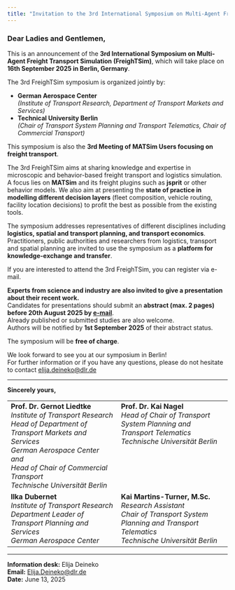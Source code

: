 ```yaml
---
title: "Invitation to the 3rd International Symposium on Multi-Agent Freight Transport Simulation"
---
```



### Dear Ladies and Gentlemen,

This is an announcement of the **3rd International Symposium on Multi-Agent Freight Transport Simulation (FreighTSim)**, which will take place on **16th September 2025 in Berlin, Germany**.

The 3rd FreighTSim symposium is organized jointly by:

- **German Aerospace Center**  
  *(Institute of Transport Research, Department of Transport Markets and Services)*
- **Technical University Berlin**  
  *(Chair of Transport System Planning and Transport Telematics, Chair of Commercial Transport)*

This symposium is also the **3rd Meeting of MATSim Users focusing on freight transport**.

The 3rd FreighTSim aims at sharing knowledge and expertise in microscopic and behavior-based freight transport and logistics simulation. A focus lies on **MATSim** and its freight plugins such as **jsprit** or other behavior models. We also aim at presenting the **state of practice in modelling different decision layers** (fleet composition, vehicle routing, facility location decisions) to profit the best as possible from the existing tools.

The symposium addresses representatives of different disciplines including **logistics, spatial and transport planning, and transport economics**. Practitioners, public authorities and researchers from logistics, transport and spatial planning are invited to use the symposium as a **platform for knowledge-exchange and transfer**.

If you are interested to attend the 3rd FreighTSim, you can register via e-mail.

**Experts from science and industry are also invited to give a presentation about their recent work.**  
Candidates for presentations should submit an **abstract (max. 2 pages) before 20th August 2025 by [e-mail](mailto:elija.deineko@dlr.de)**.  
Already published or submitted studies are also welcome.  
Authors will be notified by **1st September 2025** of their abstract status.


The symposium will be **free of charge**.

We look forward to see you at our symposium in Berlin!  
For further information or if you have any questions, please do not hesitate to contact  [elija.deineko@dlr.de](mailto:elija.deineko@dlr.de)

---

**Sincerely yours,**

<table>
  <tr>
    <td style="width: 50%; vertical-align: top;">
      <strong>Prof. Dr. Gernot Liedtke</strong><br>
      <em>Institute of Transport Research</em><br>
      <em>Head of Department of Transport Markets and Services</em><br>
      <em>German Aerospace Center</em><br>
      <em>and</em><br>
      <em>Head of Chair of Commercial Transport</em><br>
      <em>Technische Universität Berlin</em>
    </td>
    <td style="width: 50%; vertical-align: top;">
      <strong>Prof. Dr. Kai Nagel</strong><br>
      <em>Head of Chair of Transport System Planning and Transport Telematics</em><br>
      <em>Technische Universität Berlin</em>
    </td>
  </tr>
  <tr>
    <td style="vertical-align: top;">
      <strong>Ilka Dubernet</strong><br>
      <em>Institute of Transport Research</em><br>
      <em>Department Leader of Transport Planning and Services</em><br>
      <em>German Aerospace Center</em>
    </td>
    <td style="vertical-align: top;">
      <strong>Kai Martins-Turner, M.Sc.</strong><br>
      <em>Research Assistant</em><br>
      <em>Chair of Transport System Planning and Transport Telematics</em><br>
      <em>Technische Universität Berlin</em>
    </td>
  </tr>
</table>

---
**Information desk:** Elija Deineko  
**Email:** [Elija.Deineko@dlr.de](mailto:Elija.Deineko@dlr.de)  
**Date:** June 13, 2025

